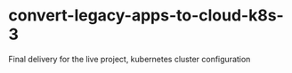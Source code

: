 # convert-legacy-apps-to-cloud-k8s-3
Final delivery for the live project, kubernetes cluster configuration
